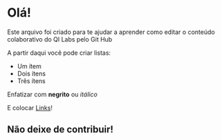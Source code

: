 # Olá!

Este arquivo foi criado para te ajudar a aprender como editar o conteúdo colaborativo do QI Labs pelo Git Hub

A partir daqui você pode criar listas:

- Um ítem
- Dois ítens
- Três ítens

Enfatizar com **negrito** ou *itálico*

E colocar [Links](qilabs.org)!

## Não deixe de contribuir!
